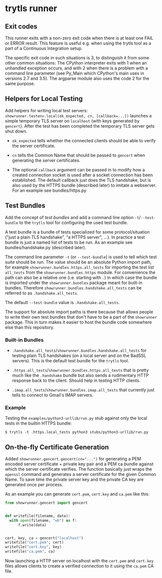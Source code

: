 # trytls runner

## Exit codes

This runner exits with a non-zero exit code when there is at least one FAIL or ERROR result. This feature is useful e.g. when using the trytls tool as a part of a Continuous Integration setup.

The specific exit code in such situations is 3, to distinguish it from some other common situations: The CPython interpreter exits with 1 when an unhandled exception occurs, and with 2 when there is a problem with a command line parameter (see Py_Main which CPython's main uses in versions 2.7 and 3.5). The argparse module also uses the code 2 for the same purpose.

## Helpers for Local Testing

Add helpers for writing local test servers: `showrunner.testenv.local(ok_expected, cn, [callback=...])` launches a simple temporary TLS server on `localhost` (with keys generated by `gencert`).  After the test has been completed the temporary TLS server gets shut down.

  * `ok_expected` tells whether the connected clients should be able to verify the server certificate.

  * `cn` tells the Common Name that should be passed to `gencert` when generating the server certificates.

  * The optional `callback` argument can be passed in to modify how a created connection socket is used after a socket connection has been established. The default callback just does the TLS handshake, but is also used by the HTTPS bundle (described later) to imitate a webserver. For an example see bundles/https.py

## Test Bundles

Add the concept of *test bundles* and add a command line option `-t`/`--test-bundle` to the `trytls` tool for configuring the used test bundle.

A test bundle is a bundle of tests specialized for some protocol/situation ("just a plain TLS handshake", "a HTTPS server", ...). In practice a test bundle is just a named list of tests to be run. As an example see bundles/handshake.py (described later).

The command line parameter `-t` (or `--test-bundle`) is used to tell which test suite should be run. The value should be an absolute Python import path, for example `showrunner.bundles.https.all_tests` for importing the test list `all_tests` from the `showrunner.bundles.https` module. For convenience the path can also be a relative one (i.e. starting with `.`) in which case the bundle is imported under the `showrunner.bundles` package meant for built-in bundles. Therefore `showrunner.bundles.handshake.all_tests` can be referred to as `.handshake.all_tests`.

The default `--test-bundle` value is `.handshake.all_tests`.

The support for absolute import paths is there because that allows people to write their own test bundles that don't have to be a part of the `showrunner` package. This in turn makes it easier to host the bundle code somewhere else than this repository.

### Built-in Bundles

  * `.handshake.all_tests`/`showrunner.bundles.handshake.all_tests` for testing plain TLS handshakes (on a local server and on the BadSSL servers). This is the default test bundle for the `trytls` tool.

  * `.https.all_tests`/`showrunner.bundles.https.all_tests` that is pretty much like the `.handshake` bundle but also sends a rudimentary HTTP response back to the client. Should help in testing HTTP clients.

  * `.imap.all_tests`/`showrunner.bundles.imap.all_tests` that currently just tells to connect to Gmail's IMAP servers.

### Example

Testing the `examples/python3-urllib/run.py` stub against only the local tests in the builtin HTTPS bundle:

```console
$ trytls -t .https.local_tests python3 stubs/python3-urllib/run.py
```

## On-the-fly Certificate Generation

Added `showrunner.gencert.gencert(cn="...")` for generating a PEM encoded server certificate + private key pair and a PEM ca bundle against which the server certificate verifies. The function basically just wraps the `openssl` command and generates a server certificate for the given Common Name. To save time the private server key and the private CA key are generated once per process.

As an example you can generate `cert.pem`, `cert.key` and `ca.pem` like this:
  ```python
from showrunner.gencert import gencert


def writefile(filename, data):
    with open(filename, "wb") as f:
        f.write(data)


cert, key, ca = gencert("localhost")
writefile("cert.pem", cert)
writefile("cert.key", key)
writefile("ca.pem", ca)
```
Now launching a HTTP server on localhost with the `cert.pem` and `cert.key` files allows clients to create a verified connection to it using the `ca.pem` CA file.
